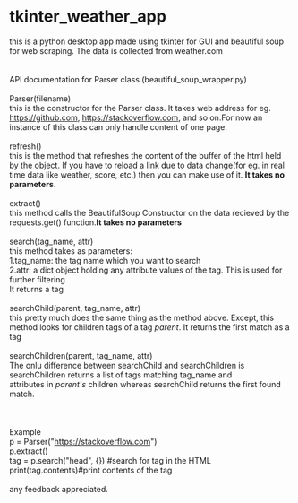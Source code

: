 # tkinter_weather_app
this is a python desktop app made using tkinter for GUI and beautiful soup for web scraping. The data is collected from weather.com
<br><br>
<br>API documentation for Parser class (beautiful_soup_wrapper.py)<br>
<br>Parser(filename)
  <br>this is the constructor for the Parser class. It takes web address for eg. https://github.com, https://stackoverflow.com, and so on.For now an instance of this class can only handle content of one page.
<br><br>refresh()
  <br>this is the method that refreshes the content of the buffer of the html held by the object. If you have to reload a link due to data change(for eg. in real time data like weather, score, etc.) then you can make use of it. <b>It takes no parameters.</b>
<br><br>extract()
  <br>this method calls the BeautifulSoup Constructor on the data recieved by the requests.get() function.<b>It takes no parameters</b>
<br><br>search(tag_name, attr)
  <br>this method takes as parameters:
  <br>  1.tag_name: the tag name which you want to search
  <br>  2.attr: a dict object holding any attribute values of the tag. This is used for further filtering 
  <br>It returns a tag
<br><br>searchChild(parent, tag_name, attr)
  <br>this pretty much does the same thing as the method above. Except, this method looks for children tags of a tag <i>parent</i>. It returns the first match as a tag
<br><br>searchChildren(parent, tag_name, attr)
  <br>The onlu difference between searchChild and searchChildren is searchChildren returns a list of tags matching tag_name and <br>attributes in <i>parent's </i> children whereas searchChild returns the first found match.
<br><br>  
<br>Example
  <br>p = Parser("https://stackoverflow.com")
  <br>p.extract()
  <br>tag = p.search("head", {}) #search for <head> tag in the HTML
  <br>print(tag.contents)#print contents of the <head> tag
  <br>
  <br>any feedback appreciated.
